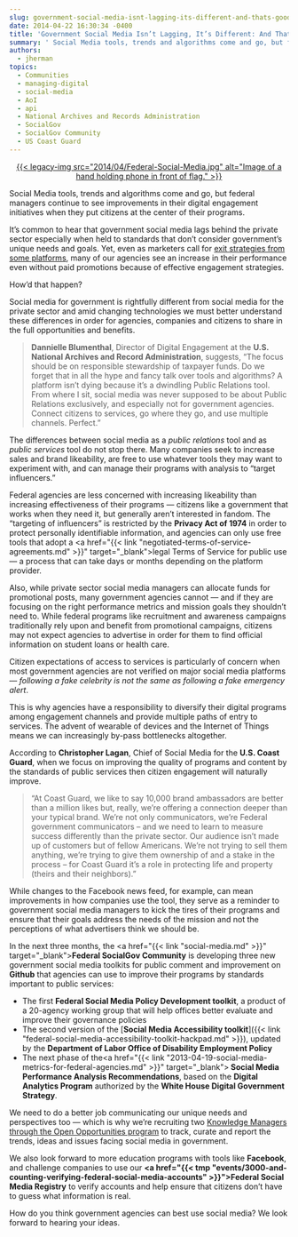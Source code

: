 ```yaml
---
slug: government-social-media-isnt-lagging-its-different-and-thats-good
date: 2014-04-22 16:30:34 -0400
title: 'Government Social Media Isn’t Lagging, It’s Different: And That’s Good'
summary: ' Social Media tools, trends and algorithms come and go, but federal managers continue to see improvements in their digital engagement initiatives when they put citizens at the center of their programs. It’s common to hear that government social media lags behind'
authors:
  - jherman
topics:
  - Communities
  - managing-digital
  - social-media
  - AoI
  - api
  - National Archives and Records Administration
  - SocialGov
  - SocialGov Community
  - US Coast Guard
---
```


<p style="text-align: center">
  <a href="https://s3.amazonaws.com/digitalgov/_legacy-img/2014/04/Federal-Social-Media.jpg">{{< legacy-img src="2014/04/Federal-Social-Media.jpg" alt="Image of a hand holding phone in front of flag." >}}</a>
</p>

Social Media tools, trends and algorithms come and go, but federal managers continue to see improvements in their digital engagement initiatives when they put citizens at the center of their programs.

It’s common to hear that government social media lags behind the private sector especially when held to standards that don’t consider government&#8217;s unique needs and goals. Yet, even as marketers call for [exit strategies from some platforms](http://www.govloop.com/profiles/blogs/we-need-an-exit-strategy-for-facebook), many of our agencies  see an increase in their performance even without paid promotions because of effective engagement strategies.

How’d that happen?

Social media for government is rightfully different from social media for the private sector and amid changing technologies we must better understand these differences in order for agencies, companies and citizens to share in the full opportunities and benefits.

> **Dannielle Blumenthal**, Director of Digital Engagement at the **U.S. National Archives and Record Administration**, suggests, “The focus should be on responsible stewardship of taxpayer funds. Do we forget that in all the hype and fancy talk over tools and algorithms? A platform isn’t dying because it&#8217;s a dwindling Public Relations tool. From where I sit, social media was never supposed to be about Public Relations exclusively, and especially not for government agencies. Connect citizens to services, go where they go, and use multiple channels. Perfect.”

The differences between social media as a _public relations_ tool and as _public services_ tool do not stop there. Many companies seek to increase sales and brand likeability, are free to use whatever tools they may want to experiment with, and can manage their programs with analysis to &#8220;target influencers.&#8221;

Federal agencies are less concerned with increasing likeability than increasing effectiveness of their programs &#8212; citizens like a government that works when they need it, but generally aren&#8217;t interested in fandom. The &#8220;targeting of influencers&#8221; is restricted by the **Privacy Act of 1974** in order to protect personally identifiable information, and agencies can only use free tools that adopt a <a href="{{< link "negotiated-terms-of-service-agreements.md" >}}" target="_blank">legal Terms of Service for public use</a> &#8212; a process that can take days or months depending on the platform provider.

Also, while private sector social media managers can allocate funds for promotional posts, many government agencies cannot &#8212; and if they are focusing on the right performance metrics and mission goals they shouldn&#8217;t need to. While federal programs like recruitment and awareness campaigns traditionally rely upon and benefit from promotional campaigns, citizens may not expect agencies to advertise in order for them to find official information on student loans or health care.

Citizen expectations of access to services is particularly of concern when most government agencies are not verified on major social media platforms &#8212; _following a fake celebrity is not the same as following a fake emergency alert_.

This is why agencies have a responsibility to diversify their digital programs among engagement channels and provide multiple paths of entry to services. The advent of wearable of devices and the Internet of Things means we can increasingly by-pass bottlenecks altogether.

According to **Christopher Lagan**, Chief of Social Media for the **U.S. Coast Guard**, when we focus on improving the quality of programs and content by the standards of public services then citizen engagement will naturally improve.

> “At Coast Guard, we like to say 10,000 brand ambassadors are better than a million likes but, really, we’re offering a connection deeper than your typical brand. We&#8217;re not only communicators, we&#8217;re Federal government communicators &#8211; and we need to learn to measure success differently than the private sector. Our audience isn&#8217;t made up of customers but of fellow Americans. We&#8217;re not trying to sell them anything, we&#8217;re trying to give them ownership of and a stake in the process &#8211; for Coast Guard it&#8217;s a role in protecting life and property (theirs and their neighbors).”

While changes to the Facebook news feed, for example, can mean improvements in how companies use the tool, they serve as a reminder to government social media managers to kick the tires of their programs and ensure that their goals address the needs of the mission and not the perceptions of what advertisers think we should be.

In the next three months, the <a href="{{< link "social-media.md" >}}" target="_blank"><strong>Federal SocialGov Community</strong></a> is developing three new government social media toolkits for public comment and improvement on **Github** that agencies can use to improve their programs by standards important to public services:

  * The first **Federal Social Media Policy Development toolkit**, a product of a 20-agency working group that will help offices better evaluate and improve their governance policies
  * The second version of the [**Social Media Accessibility toolkit**]({{< link "federal-social-media-accessibility-toolkit-hackpad.md" >}}), updated by the **Department of Labor Office of Disability Employment Policy**
  * The next phase of the<a href="{{< link "2013-04-19-social-media-metrics-for-federal-agencies.md" >}}" target="_blank"><strong> Social Media Performance Analysis Recommendations</strong></a>, based on the **Digital Analytics Program** authorized by the **White House Digital Government Strategy**.

We need to do a better job communicating our unique needs and perspectives too &#8212; which is why we&#8217;re recruiting two <a href="http://gsablogs.gsa.gov/dsic/2014/04/08/knowledge-manager-for-federal-wide-digital-engagement/" target="_blank">Knowledge Managers through the Open Opportunities program</a> to track, curate and report the trends, ideas and issues facing social media in government.

We also look forward to more education programs with tools like **Facebook**, and challenge companies to use our **<a href="{{< tmp "events/3000-and-counting-verifying-federal-social-media-accounts" >}}">Federal Social Media Registry</a>** to verify accounts and help ensure that citizens don’t have to guess what information is real.

How do you think government agencies can best use social media? We look forward to hearing your ideas.
